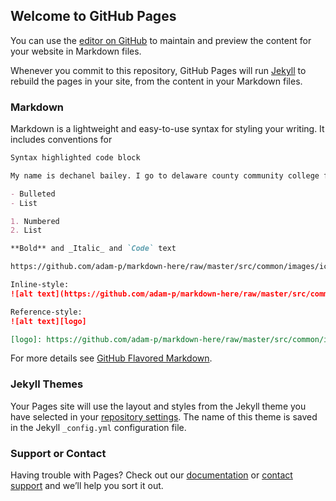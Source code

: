 ## Welcome to GitHub Pages

You can use the [editor on GitHub](https://github.com/dechanelbailey/rainbow.github.io/edit/master/README.md) to maintain and preview the content for your website in Markdown files.

Whenever you commit to this repository, GitHub Pages will run [Jekyll](https://jekyllrb.com/) to rebuild the pages in your site, from the content in your Markdown files.

### Markdown

Markdown is a lightweight and easy-to-use syntax for styling your writing. It includes conventions for

```markdown
Syntax highlighted code block

My name is dechanel bailey. I go to delaware county community college for computer programming. I will graduate in summer 2020 and i am excited to enroll in peirce college in the fall. 

- Bulleted
- List

1. Numbered
2. List

**Bold** and _Italic_ and `Code` text

https://github.com/adam-p/markdown-here/raw/master/src/common/images/icon48.png(url) and !"Rainbows"src)

Inline-style: 
![alt text](https://github.com/adam-p/markdown-here/raw/master/src/common/images/icon48.png "Rainbows")

Reference-style: 
![alt text][logo]

[logo]: https://github.com/adam-p/markdown-here/raw/master/src/common/images/icon48.png "Rainbows"
```

For more details see [GitHub Flavored Markdown](https://guides.github.com/features/mastering-markdown/).

### Jekyll Themes

Your Pages site will use the layout and styles from the Jekyll theme you have selected in your [repository settings](https://github.com/dechanelbailey/rainbow.github.io/settings). The name of this theme is saved in the Jekyll `_config.yml` configuration file.

### Support or Contact

Having trouble with Pages? Check out our [documentation](https://help.github.com/categories/github-pages-basics/) or [contact support](https://github.com/contact) and we’ll help you sort it out.

